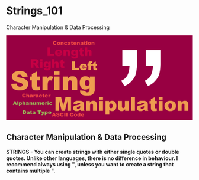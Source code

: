 # Strings_101
Character Manipulation &amp; Data Processing 

![String Manipulation](string-manipulation.png)

## Character Manipulation & Data Processing


#### STRINGS - You can create strings with either single quotes or double quotes. Unlike other languages, there is no difference in behaviour. I recommend always using ", unless you want to create a string that contains multiple ".
